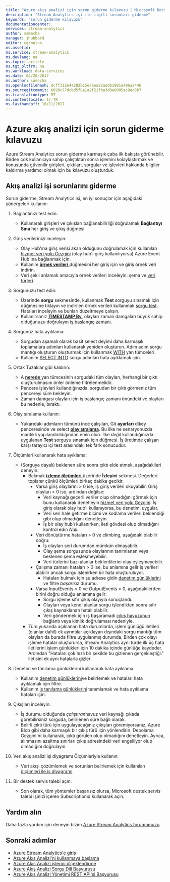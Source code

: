 ```yaml
---
title: "Azure akış analizi için sorun giderme kılavuzu | Microsoft Docs"
description: "Stream Analytics işi ile ilgili sorunları giderme"
keywords: "sorun giderme kılavuzu"
documentationcenter: 
services: stream-analytics
author: samacha
manager: jhubbard
editor: cgronlun
ms.assetid: 
ms.service: stream-analytics
ms.devlang: na
ms.topic: article
ms.tgt_pltfrm: na
ms.workload: data-services
ms.date: 04/20/2017
ms.author: samacha
ms.openlocfilehash: dcff312e4a282b15e76ea32aadb1981a496a2446
ms.sourcegitcommit: 6699c77dcbd5f8a1a2f21fba3d0a0005ac9ed6b7
ms.translationtype: MT
ms.contentlocale: tr-TR
ms.lasthandoff: 10/11/2017
---
```

# <a name="troubleshooting-guide-for-azure-stream-analytics"></a>Azure akış analizi için sorun giderme kılavuzu

Azure Stream Analytics sorun giderme karmaşık çaba ilk bakışta görünebilir. Birden çok kullanıcıya sahip çalıştıktan sonra işlemini kolaylaştırmak ve konusunda güvenilir girişleri, çıktıları, sorgular ve işlevleri hakkında bilgiler kaldırma yardımcı olmak için bu kılavuzu oluşturduk.

## <a name="troubleshoot-your-stream-analytics-job"></a>Akış analizi işi sorunlarını giderme

Sorun giderme, Stream Analytics işi, en iyi sonuçlar için aşağıdaki yönergeleri kullanın:

1.  Bağlantınızı test edin:
    - Kullanarak girişleri ve çıkışları bağlanabilirliği doğrulamak **Bağlantıyı Sına** her giriş ve çıkış düğmesi.

2.  Giriş verilerinizi inceleyin:
    - Olay Hub'ına giriş verisi akan olduğunu doğrulamak için kullanılan [hizmet veri yolu Gezgini](https://code.msdn.microsoft.com/windowsapps/Service-Bus-Explorer-f2abca5a) (olay hub'ı giriş kullanılıyorsa) Azure Event Hub'ına bağlanmak için.  
    - Kullanım [ **örnek verileri** ](stream-analytics-sample-data-input.md) düğmesini her giriş için ve giriş örnek veri indirin.
    - Veri şekli anlamak amacıyla örnek verileri inceleyin: şema ve [veri türleri](https://msdn.microsoft.com/library/azure/dn835065.aspx).

3.  Sorgunuzu test edin:
    - Üzerinde **sorgu** sekmesinde, kullanmak **Test** sorguyu sınamak için düğmesine tıklayın ve indirilen örnek verileri kullanmak [sorgu test](stream-analytics-test-query.md). Hataları inceleyin ve bunları düzeltmeye çalışın.
    - Kullanırsanız [ **TIMESTAMP By**](https://msdn.microsoft.com/library/azure/mt573293.aspx), olayları zaman damgaları büyük sahip olduğunuzu doğrulayın [iş başlangıç zamanı](stream-analytics-out-of-order-and-late-events.md).

4.  Sorgunuz hata ayıklama:
    - Sorgudan aşamalı olarak basit select deyimi daha karmaşık toplamalara adımları kullanarak yeniden oluşturun. Adım adım sorgu mantığı oluşturan oluşturmak için kullanmak [WITH](https://msdn.microsoft.com/library/azure/dn835049.aspx) yan tümceleri.
    - Kullanım [SELECT INTO](stream-analytics-select-into.md) sorgu adımları hata ayıklamak için.

5.  Ortak Tuzaklar gibi kaldırın:
    - A [ **nerede** ](https://msdn.microsoft.com/library/azure/dn835048.aspx) yan tümcesinin sorgudaki tüm olayları, herhangi bir çıktı oluşturulmasını önler önleme filtrelenmelidir.
    - Pencere işlevleri kullandığınızda, sorgudan bir çıktı görmeniz tüm pencereyi süre bekleyin.
    - Zaman damgası olayları için iş başlangıç zamanı önündeki ve olayları bu nedenle, bıraktı.

6.  Olay sıralama kullanın:
    - Yukarıdaki adımların tümünü ince çalışılan, Git **ayarları** dikey penceresinde ve select [ **olay sıralama**](stream-analytics-out-of-order-and-late-events.md). Bu ilke ne senaryonuzda mantıklı yapılandırıldığından emin olun. İlke *değil* kullandığınızda uygulanan **Test** sorguyu sınamak için düğmesi. İş üretimde çalışan karşı tarayıcı içi test arasındaki tek fark sonucudur.

7.  Ölçümleri kullanarak hata ayıklama:
    - (Sorguya dayalı) beklenen süre sonra çıktı elde etmek, aşağıdakileri deneyin:
        - Bakmak [ **izleme ölçümleri** ](stream-analytics-monitoring.md) üzerinde **İzleyici** sekmesi. Değerleri toplanır çünkü ölçümleri birkaç dakika gecikir.
            - Varsa giriş olaylarını > 0 ise, iş giriş verileri okuyabilir. Giriş olayları > 0 ise, ardından değilse:
                - Veri kaynağı geçerli veriler olup olmadığını görmek için bunu kullanarak denetleyin [hizmet veri yolu Gezgini](https://code.msdn.microsoft.com/windowsapps/Service-Bus-Explorer-f2abca5a). İş giriş olarak olay hub'ı kullanıyorsa, bu denetimi uygular.
                - Veri seri hale getirme biçimi ve kodlama verileri beklendiği gibi olup olmadığını denetleyin.
                - İş bir olay hub'ı kullanırken, ileti gövdesi olup olmadığını kontrol edin *Null*.
            - Veri dönüştürme hataları > 0 ve climbing, aşağıdaki olabilir doğru:
                - İş olayları seri durumdan mümkün olmayabilir.
                - Olay şema sorgusunda olaylarının tanımlanan veya beklenen şema eşleşmeyebilir.
                - Veri türlerini bazı alanlar beklentilerini olay eşleşmeyebilir.
            - Çalışma zamanı hataları > 0 ise, bu anlamına gelir iş verileri alabilir ancak sorgu işlenirken bir hata oluşturuluyor.
                - Hataları bulmak için şu adrese gidin [denetim günlüklerini](../azure-resource-manager/resource-group-audit.md) ve filtre *başarısız* durumu.
            - Varsa InputEvents > 0 ve OutputEvents = 0, aşağıdakilerden birini doğru olduğu anlamına gelir:
                - Sorgu işleme sıfır çıkış olayıyla sonuçlandı.
                - Olayları veya kendi alanlar sorgu işlendikten sonra sıfır çıkış kaynaklanan hatalı olabilir.
                - Veri göndermek için iş başaramadı [çıkış havuzunun](stream-analytics-select-into.md) bağlantı veya kimlik doğrulaması nedeniyle.
        - Tüm yukarıda açıklanan hata durumlarda, işlem günlüğü iletileri (olanlar dahil) ek ayrıntılar açıklayan dışındaki sorgu mantığı tüm olayları da burada filtre uygulanmış durumda. Birden çok olayı işleme hatalar oluşturursa, Stream Analytics aynı türde ilk üç hata iletilerini işlem günlükleri için 10 dakika içinde günlüğe kaydeder. Ardından "Hataları çok hızlı bir şekilde bu gizlenen gerçekleştiği." iletisini ek aynı hatalarla gizler

8. Denetim ve tanılama günlüklerini kullanarak hata ayıklama:
    - Kullanım [denetim günlüklerini](../azure-resource-manager/resource-group-audit.md)ve belirlemek ve hataları hata ayıklamak için filtre.
    - Kullanım [iş tanılama günlüklerini](stream-analytics-job-diagnostic-logs.md) tanımlamak ve hata ayıklama hataları için.

9. Çıkışları inceleyin:
    - İş durumu olduğunda *çalıştıran*havuz veri kaynağı çıktıda görebilirsiniz sorguda, belirlenen süre bağlı olarak.
    - Belirli çıktı türü için uygulayacağınız çıkışları göremiyorsanız, Azure Blob gibi daha karmaşık bir çıkış türü için yönlendirin. Depolama Gezgini'ni kullanarak, çıktı görülen olup olmadığını denetleyin. Ayrıca, alınmasını azaltma sınırları çıkış adresindeki veri engelliyor olup olmadığını doğrulayın.

10. Veri akış analizi işi diyagramı Ölçümleriyle kullanın:
    - Veri akışı çözümlemek ve sorunları belirlemek için kullanılan [ölçümleri ile iş diyagramı](stream-analytics-job-diagram-with-metrics.md).

11. Bir destek servis talebi açın:
    - Son olarak, tüm yöntemler başarısız olursa, Microsoft destek servis talebi işinizi içeren Subscriptionıd kullanarak açın.

## <a name="get-help"></a>Yardım alın

Daha fazla yardım için deneyin bizim [Azure Stream Analytics forumumuzu](https://social.msdn.microsoft.com/Forums/en-US/home?forum=AzureStreamAnalytics).

## <a name="next-steps"></a>Sonraki adımlar

* [Azure Stream Analytics'e giriş](stream-analytics-introduction.md)
* [Azure Akış Analizi'ni kullanmaya başlama](stream-analytics-real-time-fraud-detection.md)
* [Azure Akış Analizi işlerini ölçeklendirme](stream-analytics-scale-jobs.md)
* [Azure Akış Analizi Sorgu Dili Başvurusu](https://msdn.microsoft.com/library/azure/dn834998.aspx)
* [Azure Akış Analizi Yönetimi REST API'si Başvurusu](https://msdn.microsoft.com/library/azure/dn835031.aspx)
